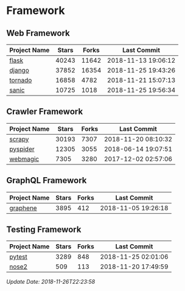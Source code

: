# Framework

## Web Framework

| Project Name | Stars | Forks | Last Commit |
| ------------ | ----- | ----- | ----------- |
| [flask](https://github.com/pallets/flask) | 40243 | 11642 | 2018-11-13 19:06:12 |
| [django](https://github.com/django/django) | 37852 | 16354 | 2018-11-25 19:43:26 |
| [tornado](https://github.com/tornadoweb/tornado) | 16858 | 4782 | 2018-11-21 15:07:13 |
| [sanic](https://github.com/huge-success/sanic) | 10725 | 1018 | 2018-11-25 19:56:34 |

## Crawler Framework

| Project Name | Stars | Forks | Last Commit |
| ------------ | ----- | ----- | ----------- |
| [scrapy](https://github.com/scrapy/scrapy) | 30193 | 7307 | 2018-11-20 08:10:32 |
| [pyspider](https://github.com/binux/pyspider) | 12305 | 3055 | 2018-06-14 19:07:51 |
| [webmagic](https://github.com/code4craft/webmagic) | 7305 | 3280 | 2017-12-02 02:57:06 |

## GraphQL Framework

| Project Name | Stars | Forks | Last Commit |
| ------------ | ----- | ----- | ----------- |
| [graphene](https://github.com/graphql-python/graphene) | 3895 | 412 | 2018-11-05 19:26:18 |

## Testing Framework

| Project Name | Stars | Forks | Last Commit |
| ------------ | ----- | ----- | ----------- |
| [pytest](https://github.com/pytest-dev/pytest) | 3289 | 848 | 2018-11-25 02:01:06 |
| [nose2](https://github.com/nose-devs/nose2) | 509 | 113 | 2018-11-20 17:49:59 |

*Update Date: 2018-11-26T22:23:58*